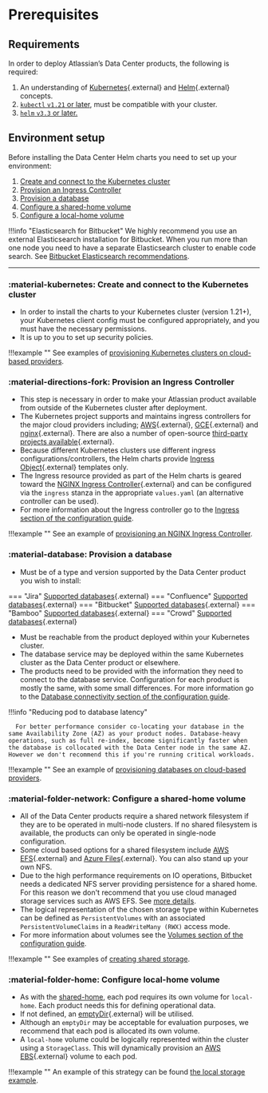 # Prerequisites
## Requirements

In order to deploy Atlassian’s Data Center products, the following is required:

1. An understanding of [Kubernetes](https://kubernetes.io/docs/concepts/overview/what-is-kubernetes/){.external} and [Helm](https://helm.sh/){.external} concepts.
2. [`kubectl` `v1.21` or later](https://kubernetes.io/docs/tasks/tools/), must be compatible with your cluster.
3. [`helm` `v3.3` or later.](https://helm.sh/docs/intro/install/)

## Environment setup

Before installing the Data Center Helm charts you need to set up your environment:

1. [Create and connect to the Kubernetes cluster](#create-and-connect-to-the-kubernetes-cluster)
2. [Provision an Ingress Controller](#provision-an-ingress-controller)
3. [Provision a database](#provision-a-database)
4. [Configure a shared-home volume](#configure-a-shared-home-volume)
5. [Configure a local-home volume](#configure-local-home-volume)

!!!info "Elasticsearch for Bitbucket"
    We highly recommend you use an external Elasticsearch installation for Bitbucket. When you run more than one node you need to have a separate Elasticsearch cluster to enable code search. See [Bitbucket Elasticsearch recommendations](../examples/bitbucket/BITBUCKET_ELASTICSEARCH.md).

---

### :material-kubernetes: Create and connect to the Kubernetes cluster

* In order to install the charts to your Kubernetes cluster (version 1.21+), your Kubernetes client config must be configured appropriately, and you must have the necessary permissions.
* It is up to you to set up security policies.

!!!example ""
      See examples of [provisioning Kubernetes clusters on cloud-based providers](../examples/cluster/CLOUD_PROVIDERS.md).

### :material-directions-fork: Provision an Ingress Controller

* This step is necessary in order to make your Atlassian product available from outside of the Kubernetes cluster after deployment.
* The Kubernetes project supports and maintains ingress controllers for the major cloud providers including; [AWS](https://github.com/kubernetes-sigs/aws-load-balancer-controller#readme){.external}, [GCE](https://github.com/kubernetes/ingress-gce/blob/master/README.md#readme){.external} and [nginx](https://github.com/kubernetes/ingress-nginx/blob/master/README.md#readme){.external}. There are also a number of open-source [third-party projects available](https://kubernetes.io/docs/concepts/services-networking/ingress-controllers/){.external}.
* Because different Kubernetes clusters use different ingress configurations/controllers, the Helm charts provide [Ingress Object](https://kubernetes.io/docs/concepts/services-networking/ingress/){.external} templates only.
* The Ingress resource provided as part of the Helm charts is geared toward the [NGINX Ingress Controller](https://kubernetes.github.io/ingress-nginx/){.external} and can be configured via the `ingress` stanza in the appropriate `values.yaml` (an alternative controller can be used).
* For more information about the Ingress controller go to the [Ingress section of the configuration guide](CONFIGURATION.md#ingress).

!!!example ""
      See an example of [provisioning an NGINX Ingress Controller](../examples/ingress/CONTROLLERS.md).

### :material-database: Provision a database

* Must be of a type and version supported by the Data Center product you wish to install:

=== "Jira"
      [Supported databases](https://confluence.atlassian.com/adminjiraserver/supported-platforms-938846830.html#Supportedplatforms-Databases){.external}
=== "Confluence"
      [Supported databases](https://confluence.atlassian.com/doc/supported-platforms-207488198.html#SupportedPlatforms-Databases){.external}
=== "Bitbucket"
      [Supported databases](https://confluence.atlassian.com/bitbucketserver/supported-platforms-776640981.html#Supportedplatforms-databasesDatabases){.external}
=== "Bamboo"
      [Supported databases](https://confluence.atlassian.com/bamboo/supported-platforms-289276764.html#Supportedplatforms-Databases){.external}
=== "Crowd"
      [Supported databases](https://confluence.atlassian.com/crowd/supported-platforms-191851.html#SupportedPlatforms-Databases){.external}

* Must be reachable from the product deployed within your Kubernetes cluster.
* The database service may be deployed within the same Kubernetes cluster as the Data Center product or elsewhere.
* The products need to be provided with the information they need to connect to the database service. Configuration for each product is mostly the same, with some small differences. For more information go to the [Database connectivity section of the configuration guide](CONFIGURATION.md#database-connectivity).

!!!info "Reducing pod to database latency"

      For better performance consider co-locating your database in the same Availability Zone (AZ) as your product nodes. Database-heavy operations, such as full re-index, become significantly faster when the database is collocated with the Data Center node in the same AZ. However we don't recommend this if you're running critical workloads.

!!!example ""
      See an example of [provisioning databases on cloud-based providers](../examples/database/CLOUD_PROVIDERS.md).


### :material-folder-network: Configure a shared-home volume
* All of the Data Center products require a shared network filesystem if they are to be operated in multi-node clusters. If no shared filesystem is available, the products can only be operated in single-node configuration.
* Some cloud based options for a shared filesystem include [AWS EFS](https://aws.amazon.com/efs/){.external} and [Azure Files](https://docs.microsoft.com/en-us/azure/storage/files/storage-files-introduction){.external}. You can also stand up your own NFS.
* Due to the high performance requirements on IO operations, Bitbucket needs a dedicated NFS server providing persistence for a shared home. For this reason we don't recommend that you use cloud managed storage services such as AWS EFS. See [more details](../examples/storage/nfs/NFS.md#bitbucket-data-center-and-nfs).
* The logical representation of the chosen storage type within Kubernetes can be defined as `PersistentVolumes` with an associated `PersistentVolumeClaims` in a `ReadWriteMany (RWX)` access mode.
* For more information about volumes see the [Volumes section of the configuration guide](CONFIGURATION.md#volumes).

!!!example ""
      See examples of [creating shared storage](../examples/storage/STORAGE.md).

### :material-folder-home: Configure local-home volume
* As with the [shared-home](#configure-a-shared-home-volume), each pod requires its own volume for `local-home`. Each product needs this for defining operational data.
* If not defined, an [emptyDir](https://kubernetes.io/docs/concepts/storage/volumes/#emptydir){.external} will be utilised.
* Although an `emptyDir` may be acceptable for evaluation purposes, we recommend that each pod is allocated its own volume.
* A `local-home` volume could be logically represented within the cluster using a `StorageClass`. This will dynamically provision an [AWS EBS](https://aws.amazon.com/ebs/?ebs-whats-new.sort-by=item.additionalFields.postDateTime&ebs-whats-new.sort-order=desc){.external} volume to each pod.

!!!example ""
      An example of this strategy can be found [the local storage example](../examples/storage/aws/LOCAL_STORAGE.md).
